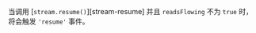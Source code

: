 <!-- YAML
added: v0.9.4
-->

当调用 [`stream.resume()`][stream-resume] 并且 `readsFlowing` 不为 `true` 时，将会触发 `'resume'` 事件。

